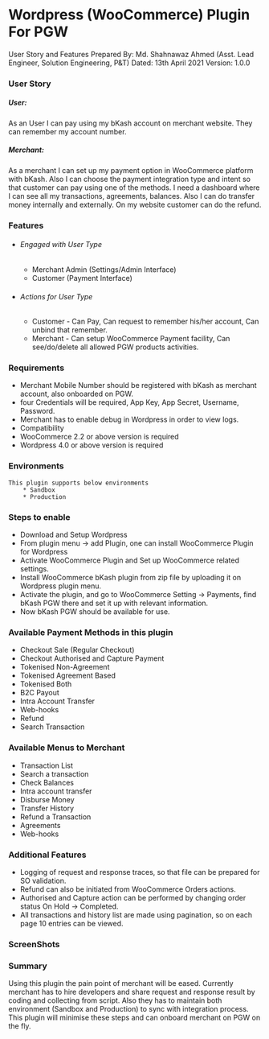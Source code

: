 # Wordpress (WooCommerce) Plugin For PGW

User Story and Features
Prepared By: Md. Shahnawaz Ahmed (Asst. Lead Engineer, Solution Engineering, P&T)
Dated: 13th April 2021
Version: 1.0.0

### User Story

##### User:

As an User I can pay using my bKash account on merchant website. They can remember my account number.

##### Merchant:

As a merchant I can set up my payment option in WooCommerce platform with bKash. Also I can choose the payment integration type and intent so that customer can pay using one of the methods. I need a dashboard where I can see all my transactions, agreements, balances. Also I can do transfer money internally and externally. On my website customer can do the refund.

### Features

* ###### Engaged with User Type
    * Merchant Admin (Settings/Admin Interface)
    * Customer (Payment Interface)
* ###### Actions for User Type
    * Customer - Can Pay, Can request to remember his/her account, Can unbind that remember.
    * Merchant - Can setup WooCommerce Payment facility, Can see/do/delete all allowed PGW products activities.

### Requirements
* Merchant Mobile Number should be registered with bKash as merchant account, also onboarded on PGW.
* four Credentials will be required, App Key, App Secret, Username, Password.
* Merchant has to enable debug in Wordpress in order to view logs.
* Compatibility
* WooCommerce 2.2 or above version is required
* Wordpress 4.0 or above version is required

### Environments
    This plugin supports below environments
        * Sandbox
        * Production

### Steps to enable

* Download and Setup Wordpress
* From plugin menu → add Plugin, one can install WooCommerce Plugin for Wordpress
* Activate WooCommerce Plugin and Set up WooCommerce related settings.
* Install WooCommerce bKash plugin from zip file by uploading it on Wordpress plugin menu.
* Activate the plugin, and go to WooCommerce Setting → Payments, find bKash PGW there and set it up with relevant information.
* Now bKash PGW should be available for use.

### Available Payment Methods in this plugin
* Checkout Sale (Regular Checkout)
* Checkout Authorised and Capture Payment
* Tokenised Non-Agreement
* Tokenised Agreement Based
* Tokenised Both
* B2C Payout
* Intra Account Transfer
* Web-hooks
* Refund
* Search Transaction

### Available Menus to Merchant
* Transaction List
* Search a transaction
* Check Balances
* Intra account transfer
* Disburse Money
* Transfer History
* Refund a Transaction
* Agreements
* Web-hooks

### Additional Features

* Logging of request and response traces, so that file can be prepared for SO validation.
* Refund can also be initiated from WooCommerce Orders actions.
* Authorised and Capture action can be performed by changing order status On Hold → Completed.
* All transactions and history list are made using pagination, so on each page 10 entries can be viewed.
### ScreenShots

### Summary

Using this plugin the pain point of merchant will be eased. Currently merchant has to hire developers and share request and response result by coding and collecting from script. Also they has to maintain both environment (Sandbox and Production) to sync with integration process. This plugin will minimise these steps and can onboard merchant on PGW on the fly.